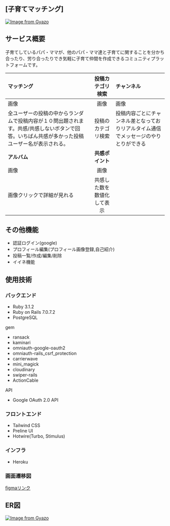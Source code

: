 ## [子育てマッチング]
[![Image from Gyazo](https://i.gyazo.com/b4a5b5902b4ddf28315b5549f7a600d3.png)](https://gyazo.com/b4a5b5902b4ddf28315b5549f7a600d3)
## サービス概要
子育てしているパパ・ママが、他のパパ・ママ達と子育てに関することを分かち合ったり、労り合ったりでき気軽に子育て仲間を作成できるコミュニティプラットフォームです。

|マッチング| 投稿カテゴリ検索 | チャンネル |
| :---         |     :---:      | :--- |
| 画像 | 画像     | 画像    |
| 全ユーザーの投稿の中からランダムで投稿内容が１０問出題されます。共感/共感しないボタンで回答。いちばん共感が多かった投稿ユーザー名が表示される。     | 投稿のカテゴリ検索      | 投稿内容ごとにチャンネル差となっておりリアルタイム通信でメッセージのやりとりができる      |
| **アルバム** | **共感ポイント** |  |
| 画像|   画像    |           |
| 画像クリックで詳細が見れる   | 共感した数を数値化して表示    |     |



## その他機能

* 認証ログイン(google)
* プロフィール編集(プロフィール画像登録,自己紹介)
* 投稿一覧/作成/編集/削除
* イイネ機能




## 使用技術
### バックエンド

- Ruby 3.1.2
- Ruby on Rails 7.0.7.2
- PostgreSQL

gem
- ransack
- kaminari
- omniauth-google-oauth2
- omniauth-rails_csrf_protection
- carrierwave
- mini_magick
- cloudinary
- swiper-rails
- ActionCable

API
- Google OAuth 2.0 API


### フロントエンド
- Tailwind CSS
- Preline UI
- Hotwire(Turbo, Stimulus)

### インフラ
- Heroku

### 画面遷移図
[figmaリンク](
https://www.figma.com/file/W9TzEtTSjZHImhk9m26ZNy/%E7%84%A1%E9%A1%8C?type=design&node-id=0%3A1&mode=design&t=6JEHAV6tACUO0X2E-1)

## ER図 ##
[![Image from Gyazo](https://i.gyazo.com/9dc8c506bec2a988435060f93d8448c2.png)](https://gyazo.com/9dc8c506bec2a988435060f93d8448c2)